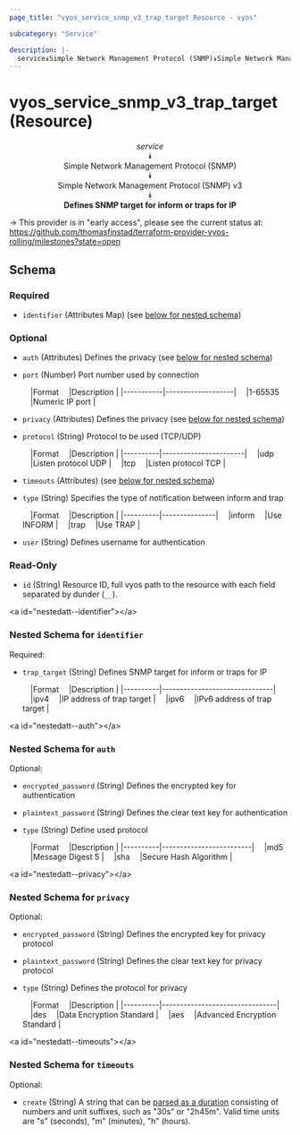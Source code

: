 ```yaml
---
page_title: "vyos_service_snmp_v3_trap_target Resource - vyos"

subcategory: "Service"

description: |- 
  service⯯Simple Network Management Protocol (SNMP)⯯Simple Network Management Protocol (SNMP) v3⯯Defines SNMP target for inform or traps for IP
---
```


# vyos_service_snmp_v3_trap_target (Resource)
<center>

*service*  
⯯  
Simple Network Management Protocol (SNMP)  
⯯  
Simple Network Management Protocol (SNMP) v3  
⯯  
**Defines SNMP target for inform or traps for IP**


</center>

-> This provider is in "early access", please see the current status at: https://github.com/thomasfinstad/terraform-provider-vyos-rolling/milestones?state=open

## Schema

### Required

- `identifier` (Attributes Map) (see [below for nested schema](#nestedatt--identifier))

### Optional

- `auth` (Attributes) Defines the privacy (see [below for nested schema](#nestedatt--auth))
- `port` (Number) Port number used by connection

    &emsp;|Format   &emsp;|Description      |
    |-----------|-------------------|
    &emsp;|1-65535  &emsp;|Numeric IP port  |
- `privacy` (Attributes) Defines the privacy (see [below for nested schema](#nestedatt--privacy))
- `protocol` (String) Protocol to be used (TCP/UDP)

    &emsp;|Format  &emsp;|Description          |
    |----------|-----------------------|
    &emsp;|udp     &emsp;|Listen protocol UDP  |
    &emsp;|tcp     &emsp;|Listen protocol TCP  |
- `timeouts` (Attributes) (see [below for nested schema](#nestedatt--timeouts))
- `type` (String) Specifies the type of notification between inform and trap

    &emsp;|Format  &emsp;|Description  |
    |----------|---------------|
    &emsp;|inform  &emsp;|Use INFORM   |
    &emsp;|trap    &emsp;|Use TRAP     |
- `user` (String) Defines username for authentication

### Read-Only

- `id` (String) Resource ID, full vyos path to the resource with each field separated by dunder (`__`).

&lt;a id=&#34;nestedatt--identifier&#34;&gt;&lt;/a&gt;
### Nested Schema for `identifier`

Required:

- `trap_target` (String) Defines SNMP target for inform or traps for IP

    &emsp;|Format  &emsp;|Description                  |
    |----------|-------------------------------|
    &emsp;|ipv4    &emsp;|IP address of trap target    |
    &emsp;|ipv6    &emsp;|IPv6 address of trap target  |


&lt;a id=&#34;nestedatt--auth&#34;&gt;&lt;/a&gt;
### Nested Schema for `auth`

Optional:

- `encrypted_password` (String) Defines the encrypted key for authentication
- `plaintext_password` (String) Defines the clear text key for authentication
- `type` (String) Define used protocol

    &emsp;|Format  &emsp;|Description            |
    |----------|-------------------------|
    &emsp;|md5     &emsp;|Message Digest 5       |
    &emsp;|sha     &emsp;|Secure Hash Algorithm  |


&lt;a id=&#34;nestedatt--privacy&#34;&gt;&lt;/a&gt;
### Nested Schema for `privacy`

Optional:

- `encrypted_password` (String) Defines the encrypted key for privacy protocol
- `plaintext_password` (String) Defines the clear text key for privacy protocol
- `type` (String) Defines the protocol for privacy

    &emsp;|Format  &emsp;|Description                   |
    |----------|--------------------------------|
    &emsp;|des     &emsp;|Data Encryption Standard      |
    &emsp;|aes     &emsp;|Advanced Encryption Standard  |


&lt;a id=&#34;nestedatt--timeouts&#34;&gt;&lt;/a&gt;
### Nested Schema for `timeouts`

Optional:

- `create` (String) A string that can be [parsed as a duration](https://pkg.go.dev/time#ParseDuration) consisting of numbers and unit suffixes, such as &#34;30s&#34; or &#34;2h45m&#34;. Valid time units are &#34;s&#34; (seconds), &#34;m&#34; (minutes), &#34;h&#34; (hours).  
